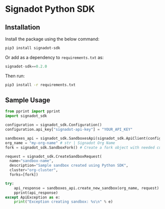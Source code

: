 # Signadot Python SDK

## Installation
Install the package using the below command:
```sh
pip3 install signadot-sdk
```

Or add as a dependency to `requirements.txt` as:
```python
signadot-sdk==0.2.0
```

Then run:
```sh
pip3 install -r requirements.txt
```

## Sample Usage

```python
from pprint import pprint
import signadot_sdk

configuration = signadot_sdk.Configuration()
configuration.api_key["signadot-api-key"] = "YOUR_API_KEY"

sandboxes_api = signadot_sdk.SandboxesApi(signadot_sdk.ApiClient(configuration))
org_name = "my-org-name" # str | Signadot Org Name
fork = signadot_sdk.SandboxFork() # Create a fork object with needed customization (object not shown in detail here)

request = signadot_sdk.CreateSandboxRequest(
  name="sandbox-name",
  description="Sample sandbox created using Python SDK",
  cluster="org-cluster",
  forks=[fork])

try:
    api_response = sandboxes_api.create_new_sandbox(org_name, request)
    pprint(api_response)
except ApiException as e:
    print("Exception creating sandbox: %s\n" % e)

```